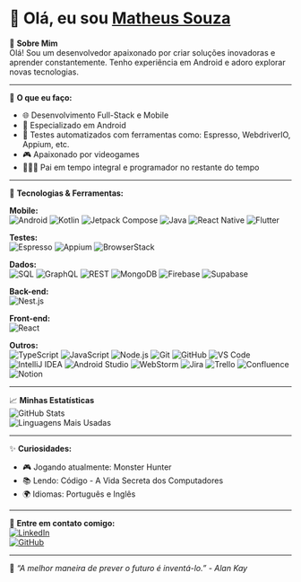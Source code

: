 # 👋 Olá, eu sou [Matheus Souza](https://github.com/Krony03)

🎯 **Sobre Mim**  
Olá! Sou um desenvolvedor apaixonado por criar soluções inovadoras e aprender constantemente. Tenho experiência em Android e adoro explorar novas tecnologias.

---

🚀 **O que eu faço:**

- 🌐 Desenvolvimento Full-Stack e Mobile
- 📱 Especializado em Android
- 🤖 Testes automatizados com ferramentas como: Espresso, WebdriverIO, Appium, etc.
- 🎮 Apaixonado por videogames
- 👨‍👩‍👧 Pai em tempo integral e programador no restante do tempo

---

🔧 **Tecnologias & Ferramentas:**

**Mobile:**  
![Android](https://img.shields.io/badge/-Android-3DDC84?logo=android&logoColor=white&style=flat)  ![Kotlin](https://img.shields.io/badge/-Kotlin-7F52FF?logo=kotlin&logoColor=white&style=flat)  ![Jetpack Compose](https://img.shields.io/badge/-Jetpack%20Compose-4285F4?logo=android&logoColor=white&style=flat)  ![Java](https://img.shields.io/badge/-Java-007396?logo=java&logoColor=white&style=flat)  ![React Native](https://img.shields.io/badge/-React%20Native-61DAFB?logo=react&logoColor=black&style=flat)  ![Flutter](https://img.shields.io/badge/-Flutter-02569B?logo=flutter&logoColor=white&style=flat)

**Testes:**  
![Espresso](https://img.shields.io/badge/-Espresso-6DB33F?logo=android&logoColor=white&style=flat)  ![Appium](https://img.shields.io/badge/-Appium-8A8A8A?logo=appium&logoColor=white&style=flat)  ![BrowserStack](https://img.shields.io/badge/-BrowserStack-F26D61?logo=browserstack&logoColor=white&style=flat)

**Dados:**  
![SQL](https://img.shields.io/badge/-SQL-003B57?logo=postgresql&logoColor=white&style=flat)  ![GraphQL](https://img.shields.io/badge/-GraphQL-E10098?logo=graphql&logoColor=white&style=flat)  ![REST](https://img.shields.io/badge/-REST-FF6F00?logo=rest&logoColor=white&style=flat)  ![MongoDB](https://img.shields.io/badge/-MongoDB-47A248?logo=mongodb&logoColor=white&style=flat)  ![Firebase](https://img.shields.io/badge/-Firebase-FFCA28?logo=firebase&logoColor=black&style=flat)  ![Supabase](https://img.shields.io/badge/-Supabase-3ECF8E?logo=supabase&logoColor=white&style=flat)

**Back-end:**  
![Nest.js](https://img.shields.io/badge/-Nest.js-E0234E?logo=nestjs&logoColor=white&style=flat)

**Front-end:**  
![React](https://img.shields.io/badge/-React-61DAFB?logo=react&logoColor=black&style=flat)

**Outros:**  
![TypeScript](https://img.shields.io/badge/-TypeScript-3178C6?logo=typescript&logoColor=white&style=flat)  ![JavaScript](https://img.shields.io/badge/-JavaScript-F7DF1E?logo=javascript&logoColor=black&style=flat)  ![Node.js](https://img.shields.io/badge/-Node.js-339933?logo=node.js&logoColor=white&style=flat)  ![Git](https://img.shields.io/badge/-Git-F05032?logo=git&logoColor=white&style=flat)  ![GitHub](https://img.shields.io/badge/-GitHub-181717?logo=github&logoColor=white&style=flat)  ![VS Code](https://img.shields.io/badge/-VS%20Code-007ACC?logo=visual-studio-code&logoColor=white&style=flat)  ![IntelliJ IDEA](https://img.shields.io/badge/-IntelliJ%20IDEA-000000?logo=intellij-idea&logoColor=white&style=flat)  ![Android Studio](https://img.shields.io/badge/-Android%20Studio-3DDC84?logo=android-studio&logoColor=white&style=flat)  ![WebStorm](https://img.shields.io/badge/-WebStorm-000000?logo=webstorm&logoColor=white&style=flat)  ![Jira](https://img.shields.io/badge/-Jira-0052CC?logo=jira&logoColor=white&style=flat)  ![Trello](https://img.shields.io/badge/-Trello-0079BF?logo=trello&logoColor=white&style=flat)  ![Confluence](https://img.shields.io/badge/-Confluence-172B4D?logo=confluence&logoColor=white&style=flat)  ![Notion](https://img.shields.io/badge/-Notion-000000?logo=notion&logoColor=white&style=flat)

---

📈 **Minhas Estatísticas**  
![GitHub Stats](https://github-readme-stats.vercel.app/api?username=Krony03&show_icons=true&theme=radical)  
![Linguagens Mais Usadas](https://github-readme-stats.vercel.app/api/top-langs/?username=Krony03&layout=compact&theme=radical)

---

✨ **Curiosidades:**

- 🎮 Jogando atualmente: Monster Hunter
- 📚 Lendo: Código - A Vida Secreta dos Computadores
- 🌍 Idiomas: Português e Inglês

---

💬 **Entre em contato comigo:**  
[![LinkedIn](https://img.shields.io/badge/-LinkedIn-0A66C2?logo=linkedin&logoColor=white&style=flat)](https://www.linkedin.com/in/matheussouza03/)  
[![GitHub](https://img.shields.io/badge/-GitHub-181717?logo=github&logoColor=white&style=flat)](https://github.com/Krony03)

---

🌟 _“A melhor maneira de prever o futuro é inventá-lo.” - Alan Kay_
